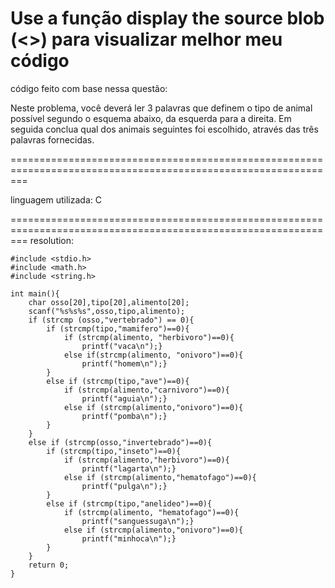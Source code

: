 Use a função display the source blob (<>) para visualizar melhor meu código
===============================================================================================================

código feito com base nessa questão:

Neste problema, você deverá ler 3 palavras que definem o tipo de animal possível segundo o esquema abaixo, da esquerda para a direita.  Em seguida conclua qual dos animais seguintes foi escolhido, através das três palavras fornecidas.

===============================================================================================================

linguagem utilizada: C

===============================================================================================================
resolution:

    #include <stdio.h>
    #include <math.h>
    #include <string.h>

    int main(){
        char osso[20],tipo[20],alimento[20];
        scanf("%s%s%s",osso,tipo,alimento);
        if (strcmp (osso,"vertebrado") == 0){
            if (strcmp(tipo,"mamifero")==0){
                if (strcmp(alimento, "herbivoro")==0){
                    printf("vaca\n");}
                else if(strcmp(alimento, "onivoro")==0){
                    printf("homem\n");}
            }
            else if (strcmp(tipo,"ave")==0){
                if (strcmp(alimento,"carnivoro")==0){
                    printf("aguia\n");}
                else if (strcmp(alimento,"onivoro")==0){
                    printf("pomba\n");}
            }
        }
        else if (strcmp(osso,"invertebrado")==0){
            if (strcmp(tipo,"inseto")==0){
                if (strcmp(alimento,"herbivoro")==0){
                    printf("lagarta\n");}
                else if (strcmp(alimento,"hematofago")==0){
                    printf("pulga\n");}
            }
            else if (strcmp(tipo,"anelideo")==0){
                if (strcmp(alimento, "hematofago")==0){
                    printf("sanguessuga\n");}
                else if (strcmp(alimento,"onivoro")==0){
                    printf("minhoca\n");}
            }
        }
        return 0;
    }
